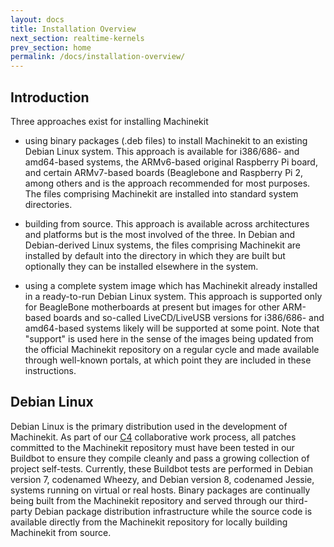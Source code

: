 ```yaml
---
layout: docs
title: Installation Overview
next_section: realtime-kernels
prev_section: home
permalink: /docs/installation-overview/
---
```


## Introduction

Three approaches exist for installing Machinekit

* using binary packages (.deb files) to install Machinekit to an existing Debian Linux system. This approach is available for i386/686- and amd64-based systems, the ARMv6-based original Raspberry Pi board, and certain ARMv7-based boards (Beaglebone and Raspberry Pi 2, among others and is the approach recommended for most purposes. The files comprising Machinekit are installed into standard system directories.

* building from source. This approach is available across architectures and platforms but is the most involved of the three. In Debian and Debian-derived Linux systems, the files comprising Machinekit are installed by default into the directory in which they are built but optionally they can be installed elsewhere in the system.

* using a complete system image which has Machinekit already installed in a ready-to-run Debian Linux system. This approach is supported only for BeagleBone motherboards at present but images for other ARM-based boards and so-called LiveCD/LiveUSB versions for i386/686- and amd64-based systems likely will be supported at some point. Note that "support" is used here in the sense of the images being updated from the official Machinekit repository on a regular cycle and made available through well-known portals, at which point they are included in these instructions.

## Debian Linux

Debian Linux is the primary distribution used in the development of Machinekit. As part of our [C4][1] collaborative work process, all patches committed to the Machinekit repository must have been tested in our Buildbot to ensure they compile cleanly and pass a growing collection of project self-tests. Currently, these Buildbot tests are performed in Debian version 7, codenamed Wheezy, and Debian version 8, codenamed Jessie, systems running on virtual or real hosts. Binary packages are continually being built from the Machinekit repository and served through our third-party Debian package distribution infrastructure while the source code is available directly from the Machinekit repository for locally building Machinekit from source.

[1]: /docs/C4/

